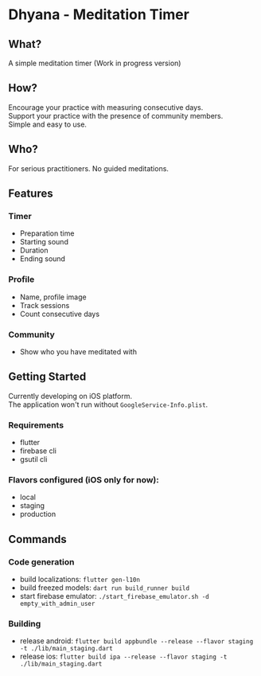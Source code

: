 # Dhyana - Meditation Timer

## What?
A simple meditation timer (Work in progress version)  

## How?
Encourage your practice with measuring consecutive days.  
Support your practice with the presence of community members.  
Simple and easy to use.

## Who?
For serious practitioners. No guided meditations.

## Features

### Timer 
- Preparation time
- Starting sound
- Duration
- Ending sound

### Profile
- Name, profile image
- Track sessions
- Count consecutive days

### Community
- Show who you have meditated with

## Getting Started

Currently developing on iOS platform.  
The application won't run without `GoogleService-Info.plist`.

### Requirements
- flutter
- firebase cli
- gsutil cli

### Flavors configured (iOS only for now):
- local
- staging
- production


## Commands

### Code generation

- build localizations: `flutter gen-l10n`
- build freezed models: `dart run build_runner build`
- start firebase emulator: `./start_firebase_emulator.sh -d empty_with_admin_user`

### Building

- release android: `flutter build appbundle --release --flavor staging -t ./lib/main_staging.dart`
- release ios: `flutter build ipa --release --flavor staging -t ./lib/main_staging.dart`
